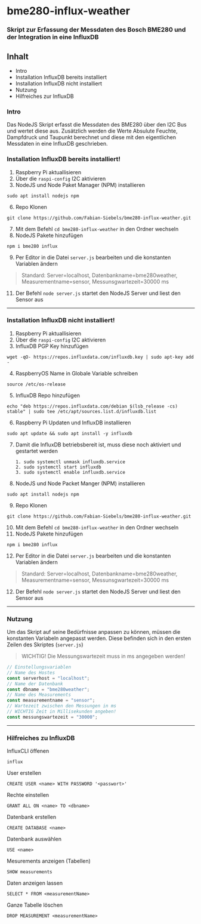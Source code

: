 # bme280-influx-weather

### Skript zur Erfassung der Messdaten des Bosch BME280 und der Integration in eine InfluxDB

## Inhalt
- Intro
- Installation InfluxDB bereits installiert
- Installation InfluxDB nicht installiert
- Nutzung
- Hilfreiches zur InfluxDB

### Intro
Das NodeJS Skript erfasst die Messdaten des BME280 über den I2C Bus und wertet diese aus.
Zusätzlich werden die Werte Absulute Feuchte, Dampfdruck und Taupunkt berechnet und diese mit den eigentlichen Messdaten in eine InfluxDB geschrieben.

### Installation InfluxDB bereits installiert!
1. Raspberry Pi aktuallisieren
2. Über die `raspi-config` I2C aktivieren
3. NodeJS und Node Paket Manager (NPM) installieren 
```
sudo apt install nodejs npm
```
6. Repo Klonen 
```
git clone https://github.com/Fabian-Siebels/bme280-influx-weather.git
```
7. Mit dem Befehl `cd bme280-influx-weather` in den Ordner wechseln
8. NodeJS Pakete hinzufügen 
```
npm i bme280 influx
```
9.  Per Editor in die Datei `server.js` bearbeiten und die konstanten Variablen ändern
   > Standard: Server=localhost, Datenbankname=bme280weather, Measurementname=sensor, Messunsgwartezeit=30000 ms
11. Der Befehl `node server.js` startet den NodeJS Server und liest den Sensor aus
---
### Installation InfluxDB nicht installiert!
1. Raspberry Pi aktuallisieren
2. Über die `raspi-config` I2C aktivieren
3. InfluxDB PGP Key hinzufügen 
```
wget -qO- https://repos.influxdata.com/influxdb.key | sudo apt-key add -
```
4. RaspberryOS Name in Globale Variable schreiben 
```
source /etc/os-release
```
5. InfluxDB Repo hinzufügen 
```
echo "deb https://repos.influxdata.com/debian $(lsb_release -cs) stable" | sudo tee /etc/apt/sources.list.d/influxdb.list
```
6. Raspberry Pi Updaten und InfluxDB installieren 
```
sudo apt update && sudo apt install -y influxdb
```
7. Damit die InfluxDB betriebsbereit ist, muss diese noch aktiviert und gestartet werden
   ```
   1. sudo systemctl unmask influxdb.service
   2. sudo systemctl start influxdb
   3. sudo systemctl enable influxdb.service
   ```
8. NodeJS und Node Packet Manger (NPM) installieren
```
sudo apt install nodejs npm
```
9.  Repo Klonen 
```
git clone https://github.com/Fabian-Siebels/bme280-influx-weather.git
```
10. Mit dem Befehl `cd bme280-influx-weather` in den Ordner wechseln
11. NodeJS Pakete hinzufügen 
```
npm i bme280 influx
```
12. Per Editor in die Datei `server.js` bearbeiten und die konstanten Variablen ändern
   > Standard: Server=localhost, Datenbankname=bme280weather, Measurementname=sensor, Messunsgwartezeit=30000 ms
12. Der Befehl `node server.js` startet den NodeJS Server und liest den Sensor aus
---
### Nutzung

Um das Skript auf seine Bedürfnisse anpassen zu können, müssen die konstanten Variabeln angepasst werden.
Diese befinden sich in den ersten Zeilen des Skriptes (`server.js`)
> WICHTIG! Die Messungswartezeit muss in ms angegeben werden!
```javascript
// Einstellungsvariablen
// Name des Hostes
const serverhost = "localhost";
// Name der Datenbank
const dbname = "bme280weather";
// Name des Measurements
const measurementname = "sensor";
// Wartezeit zwischen den Messungen in ms
// WICHTIG Zeit in Millisekunden angeben!
const messungswartezeit = "30000";
```

---
### Hilfreiches zu InfluxDB

InfluxCLI öffenen

```
influx
```

User erstellen

```
CREATE USER <name> WITH PASSWORD '<passwort>'
```

Rechte einstellen

```
GRANT ALL ON <name> TO <dbname>
``` 

Datenbank erstellen

```
CREATE DATABASE <name>
```

Datenbank auswählen

```
USE <name>
```

Mesurements anzeigen (Tabellen)

```
SHOW measurements
```

Daten anzeigen lassen

```
SELECT * FROM <measurementName>
```

Ganze Tabelle löschen

```
DROP MEASUREMENT <measurementName>
```
